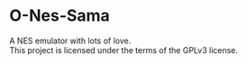 # O-Nes-Sama
A NES emulator with lots of love.<br/>
This project is licensed under the terms of the GPLv3 license.
